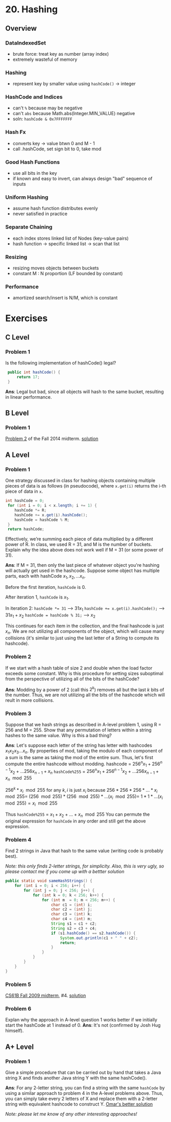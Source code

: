 # 20. Hashing
## Overview
### DataIndexedSet
- brute force: treat key as number (array index)
- extremely wasteful of memory
### Hashing
- represent key by smaller value using `hashCode()` -> integer
### HashCode and Indices
- can't `%` because may be negative
- can't `abs` because Math.abs(Integer.MIN_VALUE) negative
- soln: `hashCode & 0x7FFFFFFF`
### Hash Fx
- converts key -> value btwn 0 and M - 1
- call .hashCode, set sign bit to 0, take mod
### Good Hash Functions
- use all bits in the key
- if known and easy to invert, can always design "bad" sequence of inputs
### Uniform Hashing
- assume hash function distributes evenly
- never satisfied in practice
### Separate Chaining
- each index stores linked list of Nodes (key-value pairs)
- hash function -> specific linked list -> scan that list
### Resizing
- resizing moves objects between buckets
- constant M : N proportion (LF bounded by constant)
### Performance
- amortized search/insert is N/M, which is constant
# Exercises
## C Level
### Problem 1
 Is the following implementation of hashCode() legal?
```java
 public int hashCode() {
     return 17;
 }
```
**Ans**: Legal but bad, since all objects will hash to the same bucket, resulting in linear performance.
## B Level
### Problem 1
[Problem 2](https://d1b10bmlvqabco.cloudfront.net/attach/hx9h4t96ea8qv/h32s1vxe6mb5o0/i7vkubmrxjn0/fa14_mt2.pdf)  of the Fall 2014 midterm.
[solution](https://docplayer.net/37821654-Cs61b-fall-2014-test-2-solution-p-n-hilfinger-and-josh-hug.html)
## A Level
### Problem 1
One strategy discussed in class for hashing objects containing multiple pieces of data is as follows (in pseudocode), where  `x.get(i)`  returns the i-th piece of data in  `x`.
```java
int hashCode = 0;
 for (int i = 0; i < x.length; i += 1) {
    hashCode *= R;
    hashCode += x.get(i).hashCode();
    hashCode = hashCode % M;
 }
 return hashCode;
```
Effectively, we’re summing each piece of data multiplied by a different power of R. In class, we used R = 31, and M is the number of buckets. Explain why the idea above does not work well if M = 31 (or some power of 31).

**Ans**: If M = 31, then only the last piece of whatever object you're hashing will actually get used in the hashcode. Suppose some object has multiple parts, each with hashCode $x_1, x_2, ... x_n$.

Before the first iteration, `hashCode` is 0.

After iteration 1, `hashCode` is $x_1$.

In iteration 2:
`hashCode *= 31` --> $31x_1$
`hashCode += x.get(i).hashCode();` --> $31x_1 + x_2$
`hashCode = hashCode % 31;` --> $x_2$ 

This continues for each item in the collection, and the final hashcode is just $x_n$. We are not utilizing all components of the object, which will cause many collisions (it's similar to just using the last letter of a String to compute its hashcode).

### Problem 2
If we start with a hash table of size 2 and double when the load factor exceeds some constant. Why is this procedure for setting sizes suboptimal from the perspective of utilizing all of the bits of the hashCode?

**Ans**: Modding by a power of 2 (call this $2^k$) removes all but the last $k$ bits of the number. Thus, we are not utilizing all the bits of the hashcode which will reult in more collisions. 

### Problem 3
Suppose that we hash strings as described in A-level problem 1, using R = 256 and M = 255. Show that any permutation of letters within a string hashes to the same value. Why is this a bad thing?

**Ans**: Let's suppose each letter of the string has letter with hashcodes $x_1x_2x_3...x_n$.
By properties of mod, taking the modulo of each component of a sum is the same as taking the mod of the entire sum. Thus, let's first compute the entire hashcode without modding.
hashcode = $256^nx_1 + 256^{n-1}x_2 + ... 256x_{n-1}+ x_{n}$
`hashCode%255` = $256^nx_1 + 256^{n-1}x_2 + ... 256x_{n-1}+ x_{n} \mod 255$

$256^k * x_i \mod 255$ for any $k, i$ is just $x_i$ 
because $256 * 256 * 256 * ... * x_i \mod 255 =$
$(256 \mod 255) * (256 \mod 255) * ... (x_i \mod 255) =$
$1 * 1 * ... (x_i \mod 255) = x_i \mod 255$

Thus `hashCode%255` = $x_1 + x_2 + ... + x_n \mod 255$
You can permute the original expression for `hashCode` in any order and still get the above expression.

### Problem 4
Find 2 strings in Java that hash to the same value (writing code is probably best).

*Note: this only finds 2-letter strings, for simplicity. Also, this is very ugly, so please contact me if you come up with a bettter solution*
```java
public static void sameHashStrings() {
	for (int i = 0; i < 256; i++) {
		for (int j = 0; j < 256; j++) {
			for (int k = 0; k < 256; k++) {
				for (int m  = 0; m < 256; m++) {
					char c1 = (int) i;
					char c2 = (int) j;
					char c3 = (int) k;
					char c4 = (int) m;
					String s1 = c1 + c2;
					String s2 = c3 + c4;
					if (s1.hashCode() == s2.hashCode()) {
						System.out.println(c1 + " " + c2);
						return;
					}
				}
			}
		}
	}
}
```
### Problem 5
[CS61B Fall 2009 midterm](http://inst.eecs.berkeley.edu/~cs61b/fa13/samples/test2.pdf), #4.
[solution](https://inst.eecs.berkeley.edu/~cs61b/fa14/samples/2009/test2-soln.pdf)
### Problem 6
Explan why the approach in A-level question 1 works better if we initially start the hashCode at 1 instead of 0.
**Ans**: It's not (confirmed by Josh Hug himself).

## A+ Level
### Problem 1
Give a simple procedure that can be carried out by hand that takes a Java string X and finds another Java string Y with the same hashCode().

**Ans**: For any 2-letter string, you can find a string with the same `hashCode` by using a similar approach to problem 4 in the A-level problems above. Thus, you can simply take every 2 letters of X and replace them with a 2-letter string with equivalent hashcode to construct Y.
[Omar's better solution](https://us.edstem.org/courses/979/discussion/143261)

*Note: please let me know of any other interesting approaches!*
